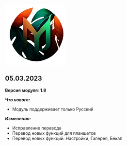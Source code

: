 <img src="https://raw.githubusercontent.com/kazhemons/CNtoRU/main/img/Logo.png">

## 05.03.2023 ##

**Версия модуля**: **1.8**

***Что нового:***
- Модуль поддерживает только Русский

***Изменения:***
- Исправление перевода
- Перевод новых функций для планшетов
- Перевод новых функций: 
Настройки, Галерея, Бекап 

